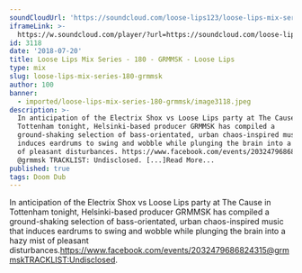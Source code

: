 ```yaml
---
soundCloudUrl: 'https://soundcloud.com/loose-lips123/loose-lips-mix-series-180-grmmsk'
iframeLink: >-
  https://w.soundcloud.com/player/?url=https://soundcloud.com/loose-lips123/loose-lips-mix-series-180-grmmsk&color=00aabb&auto_play=false&hide_related=false&show_comments=true&show_user=true&show_reposts=false
id: 3118
date: '2018-07-20'
title: Loose Lips Mix Series - 180 - GRMMSK - Loose Lips
type: mix
slug: loose-lips-mix-series-180-grmmsk
author: 100
banner:
  - imported/loose-lips-mix-series-180-grmmsk/image3118.jpeg
description: >-
  In anticipation of the Electrix Shox vs Loose Lips party at The Cause in
  Tottenham tonight, Helsinki-based producer GRMMSK has compiled a
  ground-shaking selection of bass-orientated, urban chaos-inspired music that
  induces eardrums to swing and wobble while plunging the brain into a hazy mist
  of pleasant disturbances. https://www.facebook.com/events/2032479686824315
  @grmmsk TRACKLIST: Undisclosed. [...]Read More...
published: true
tags: Doom Dub
---
```

In anticipation of the Electrix Shox vs Loose Lips party at The Cause in Tottenham tonight, Helsinki-based producer GRMMSK has compiled a ground-shaking selection of bass-orientated, urban chaos-inspired music that induces eardrums to swing and wobble while plunging the brain into a hazy mist of pleasant disturbances.https://www.facebook.com/events/2032479686824315@grmmskTRACKLIST:Undisclosed.
